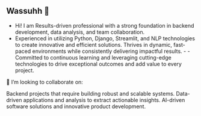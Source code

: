 ## Wassuhh 👋

- Hi! I am Results-driven professional with a strong foundation in backend development, data analysis, and team collaboration.
- Experienced in utilizing Python, Django, Streamlit, and NLP technologies to create innovative and efficient solutions. Thrives in dynamic, fast-paced environments while consistently delivering impactful results. - - Committed to continuous learning and leveraging cutting-edge technologies to drive exceptional outcomes and add value to every project.


👯 I’m looking to collaborate on:

Backend projects that require building robust and scalable systems.
Data-driven applications and analysis to extract actionable insights.
AI-driven software solutions and innovative product development.
